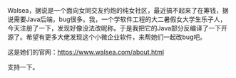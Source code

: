 Walsea，据说是一个面向女同交友约炮的纯女社区，最近搞不起来了在筹钱，据说需要Java后端，bug很多。我，一个学软件工程的大二暑假女大学生乐子人，今天注册了一下，发现好像没法改昵称。于是我把它的Java部分反编译了一下开源了。希望有更多大佬发现这个小微企业软件，来帮她们一起改bug吧。

这是她们的官网：https://www.walsea.com/about.html

支持一下。

